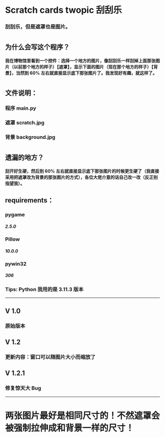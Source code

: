 
# Scratch cards twopic 刮刮乐
### 刮刮乐，但是遮罩也是图片。
#
## 为什么会写这个程序？
#### 我在博物馆里看到一个控件：选择一个地方的图片，像刮刮乐一样刮掉上面那张图片（以前那个地方的样子）【遮罩】，显示下面的图片（现在那个地方的样子）【背景】，当然到 60% 左右就直接显示底下那张图片了。我发现好有趣，就这样了。
#
## 文件说明：
### 程序 main.py
### 遮罩 scratch.jpg
### 背景 background.jpg
#
## 遗漏的地方？
#### 刮开好生硬，然后到 60% 左右就直接显示底下那张图片的时候更生硬了（我直接采用把遮罩改为背景的那张图片的方式），各位大佬介意的话自己改一改（反正别指望我）。
## requirements：
### pygame
##### 2.5.0
### Pillow
##### 10.0.0
### pywin32
##### 306
### Tips: Python 我用的是 3.11.3 版本
***
## V 1.0
### 原始版本
## V 1.2
### 更新内容：窗口可以随图片大小而缩放了
## V 1.2.1
### 修复惊天大 Bug
---
# 两张图片最好是相同尺寸的！不然遮罩会被强制拉伸成和背景一样的尺寸！
